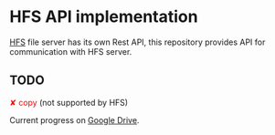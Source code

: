 # HFS API implementation

[HFS](https://github.com/rejetto/hfs) file server has its own Rest API, this repository provides API for communication with HFS server.

## TODO

<span style="color:red">✘ copy</span> (not supported by HFS)

Current progress on [Google Drive](https://docs.google.com/spreadsheets/d/1TeDjcjzOAbwglnRVvOMfmi6CD4s20DBh0OD-JSJ7RDc/edit?usp=sharing).
